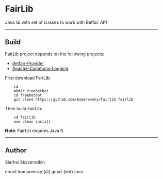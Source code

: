 FairLib
=======

Java lib with set of classes to work with Betfair API
_ _ _

Build
-----

FairLib project depends on the following projects:
*   [Betfair-Provider](https://github.com/komarevsky/betfair-provider)
*   [Apache-Commons-Logging](http://commons.apache.org/proper/commons-logging)

First download FairLib:

        cd
        mkdir freebetbot
        cd freebetbot
        git clone https://github.com/komarevsky/fairlib fairlib

Then build FairLib:

        cd fairlib
        mvn clean install

**Note**: FairLib requires Java 6
_ _ _

Author
------

Siarhei Skavarodkin

email: komarevsky (at) gmail (dot) com

